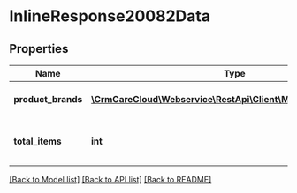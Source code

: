 # InlineResponse20082Data

## Properties
Name | Type | Description | Notes
------------ | ------------- | ------------- | -------------
**product_brands** | [**\CrmCareCloud\Webservice\RestApi\Client\Model\ProductBrand[]**](ProductBrand.md) | List of all product brands | [optional] 
**total_items** | **int** | Count of all found product brands | [optional] 

[[Back to Model list]](../../README.md#documentation-for-models) [[Back to API list]](../../README.md#documentation-for-api-endpoints) [[Back to README]](../../README.md)

